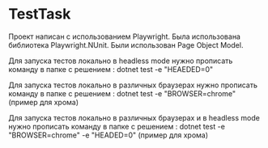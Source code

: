 
# TestTask

Проект написан с использованием Playwright. Была использована библиотека Playwright.NUnit. Были использован Page Object Model.

Для запуска тестов локально в headless mode нужно прописать команду в папке с решением : dotnet test -e "HEAEDED=0"

Для запуска тестов локально в различных браузерах нужно прописать команду в папке с решением : dotnet test -e "BROWSER=chrome" (пример для хрома)

Для запуска тестов локально в различных браузерах и в headless mode нужно прописать команду в папке с решением : dotnet test -e "BROWSER=chrome" -e "HEADED=0" 
 (пример для хрома)

